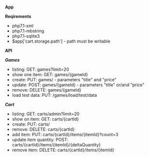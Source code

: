 **App**

**Reqirements**

* php7.1-xml
* php7.1-mbstring
* php7.1-sqlite3
* $app['cart.storage.path'] - path must be writable

**API**

***Games*** 

* listing: GET: games?limit=20
* show one item: GET: games/{gameId}
* create: PUT: games/ - parameters "title" and "price"
* update: POST: games/{gameId} - parameters "title" or/and "price"
* remove: DELETE: games/{gameId}
* load test data: PUT: /games/load/test/data

***Cart***

* listing: GET: carts/admin?limit=20
* show on item: GET: carts/{cartId}
* create: PUT: carts/
* remove: DELETE: carts/{cartId}
* add item: PUT: carts/{cartId}/items/{itemId}?count=3
* update item quantity: POST: carts/{cartId}/items/{itemId}/{deltaQuantity}
* remove item: DELETE: carts/{cartId}/items/{itemId}